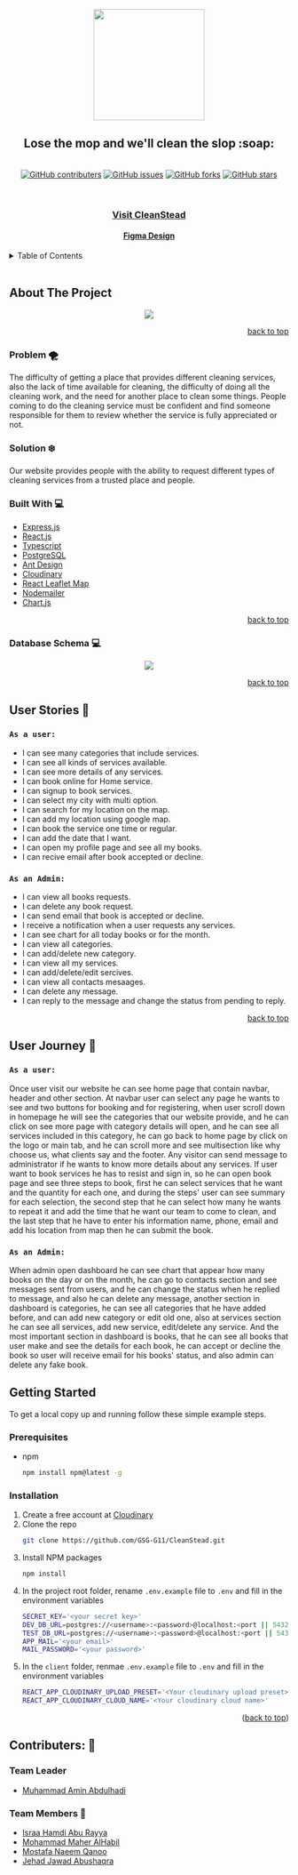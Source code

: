 <div id="top" align="center">
  <img src="https://i.postimg.cc/PfwHcbbw/logo.png" width="200px"/>
  <h2>Lose the mop and we'll clean the slop :soap:</h2>
</div>
<br/>
<div align="center">
  <a href="https://github.com/GSG-G11/CleanStead/contributors"><img alt="GitHub contributers" src="https://img.shields.io/github/contributors/GSG-G11/CleanStead?color=%2300ADEE&style=for-the-badge"></a>
  <a href="https://github.com/GSG-G11/CleanStead/issues"><img alt="GitHub issues" src="https://img.shields.io/github/issues/GSG-G11/CleanStead?color=red&style=for-the-badge"></a>
  <a href="https://github.com/GSG-G11/CleanStead/network"><img alt="GitHub forks" src="https://img.shields.io/github/forks/GSG-G11/CleanStead?color=%2344cc11&style=for-the-badge"></a>
  <a href="https://github.com/GSG-G11/CleanStead/stargazers"><img alt="GitHub stars" src="https://img.shields.io/github/stars/GSG-G11/CleanStead?color=yellow&style=for-the-badge"></a>
</div>

<div>
  <p align="center">
      <br />
  <div align='center'>
    <h3><a href="https://cleanstead.herokuapp.com/">Visit CleanStead</a></h3>
    <h4><a href="https://www.figma.com/file/x4SwUXvOFq3012pYy1lhPw/CleanStead?node-id=80%3A335">Figma Design</a></h4>
  </p>
  </div>

<details>
  <summary>Table of Contents</summary>
  <ol>
    <li>
      <a href="#about-the-project">About The Project</a>
      <ul>
        <li><a href="#problem">Problem</li> 
        <li><a href="#solution">Solution</li> 
        <li><a href="#built-with">Built With</li> 
        <li><a href="#database-schema">Database Schema</li> 
      </ul>
    </li>
    <li>
      <a href="#user-stories">User Stories</a>
      <ul>
        <li><a href="#as-a-user-story">User</a></li>
        <li><a href="#as-an-admin-story">admin</a></li>        
      </ul>
    </li>
    <li>
      <a href="#user-journey">User Journey</a>
      <ul>
        <li><a href="#as-a-user-journey">User</a></li>
        <li><a href="#as-an-admin-journey">Admin</a></li>        
      </ul>
    </li>
      <li>
      <a href="#install-repo">Install application</a>
       <ul>
        <li><a href="#prerequisites">Prerequisites</a></li>
        <li><a href="#installation">Installation</a></li>        
      </ul>
    </li>
    <li><a href="#contributers">Contributers</a></li>
  </ol>
</details>

<br>

## About The Project <span id="about-the-project"></span>
<div align='center'>
  <img src="https://i.postimg.cc/xd35qZSz/header.png"/>
</div>

<p align="right"><a href="#top">back to top</a></p>

### Problem :tornado: <span id="problem"></span>
The difficulty of getting a place that provides different cleaning services, also the lack of time available for cleaning, the difficulty of doing all the cleaning work, and the need for another place to clean some things. People coming to do the cleaning service must be confident and find someone responsible for them to review whether the service is fully appreciated or not.

### Solution :snowflake: <span id="solution"></span>
Our website provides people with the ability to request different types of cleaning services from a trusted place and people.

### Built With <span id="built-with"></span> 	:computer:

* [Express.js](https://expressjs.com/)
* [React.js](https://reactjs.org/)
* [Typescript](https://www.typescriptlang.org/)
* [PostgreSQL](https://www.postgresql.org/docs/)
* [Ant Design](https://ant.design/)
* [Cloudinary](https://cloudinary.com/)
* [React Leaflet Map](https://react-leaflet.js.org/)
* [Nodemailer](https://nodemailer.com/about/)
* [Chart.js](https://www.chartjs.org/)

<p align="right"><a href="#top">back to top</a></p>

### Database Schema <span id="database-schema"></span> 	:computer:
<div align='center'>
  <img src="https://i.postimg.cc/HsCLtWcX/draw-SQL-export-2022-05-28-05-47.png"/>
</div>
<p align="right"><a href="#top">back to top</a></p>


## User Stories 📔 <span id="user-stories"></span>
### `As a user:` <span id="as-a-user-story"></span>
- I can see many categories that include services.
- I can see all kinds of services available.
- I can see more details of any services.
- I can book online for Home service. 
- I can signup to book services.
- I can select my city with multi option.
- I can search for my location on the map.
- I can add my location using google map.
- I can book the service one time or regular.
- I can add the date that I want.
- I can open my profile page and see all my books.
- I can recive email after book accepted or decline.

### `As an Admin:` <span id="as-an-admin-story"></span>
- I can view all books requests.
- I can delete any book request.
- I can send email that book is accepted or decline.
- I receive a notification when a user requests any services.
- I can see chart for all today books or for the month.
- I can view all categories.
- I can add/delete new category.
- I can view all my services.
- I can add/delete/edit sercives.
- I can view all contacts mesaages.
- I can delete any message.
- I can reply to the message and change the status from pending to reply.


<p align="right"><a href="#top">back to top</a></p>

## User Journey 🚀 <span id="user-journey"></span>
### `As a user:` <span id="as-a-user-journey"></span>
Once user visit our website he can see home page that contain navbar, header and other section. At navbar user can select any page he wants to see and two buttons for booking and for registering, when user scroll down in homepage he will see the categories that our website provide, and he can click on see more page with category details will open, and he can see all services included in this category, he can go back to home page by click on the logo or main tab, and he can scroll more and see multisection like why choose us, what clients say and the footer.
Any visitor can send message to administrator if he wants to know more details about any services.
If user want to book services he has to resist and sign in, so he can open book page and see three steps to book, first he can select services that he want and the quantity for each one, and during the steps' user can see summary for each selection, the second step that he can select how many he wants to repeat it and add the time that he want our team to come to clean, and the last step that he have to enter his information name, phone, email and add his location from map then he can submit the book.

### `As an Admin:` <span id="as-an-admin-journey"></span>
When admin open dashboard he can see chart that appear how many books on the day or on the month, he can go to contacts section and see messages sent from users, and he can change the status when he replied to message, and also he can delete any message, another section in dashboard is categories, he can see all categories that he have added before, and can add new category or edit old one, also at services section he can see all services, add new service, edit/delete any service.
And the most important section in dashboard is books, that he can see all books that user make and see the details for each book, he can accept or decline the book so user will receive email for his books' status, and also admin can delete any fake book.

## Getting Started <span id="install-repo"></span>

To get a local copy up and running follow these simple example steps.

### Prerequisites <span id="prerequisites"></span>

* npm
  ```sh
  npm install npm@latest -g
  ```

### Installation <span id="installation"></span>

1. Create a free account at [Cloudinary](https://cloudinary.com/)
2. Clone the repo
   ```sh
   git clone https://github.com/GSG-G11/CleanStead.git
   ```
3. Install NPM packages
   ```sh
   npm install
   ```
4. In the project root folder, rename `.env.example` file to `.env` and fill in the environment variables
   ```sh
   SECRET_KEY='<your secret key>'
   DEV_DB_URL=postgres://<username>:<password>@localhost:<port || 5432>/<development database>
   TEST_DB_URL=postgres://<username>:<password>@localhost:<port || 5432>/<test database>
   APP_MAIL='<your email>'
   MAIL_PASSWORD='<your password>'
   ```
5. In the `client` folder, renmae `.env.example` file to `.env` and fill in the environment variables
    ```sh
    REACT_APP_CLOUDINARY_UPLOAD_PRESET='<Your cloudinary upload preset>'
    REACT_APP_CLOUDINARY_CLOUD_NAME='<Your cloudinary cloud name>'
    ```
<p align="right">(<a href="#top">back to top</a>)</p>


## Contributers: 👥 <span id="contributers"></span>

### Team Leader
* [Muhammad Amin Abdulhadi](https://github.com/Mu7ammadAbed) 

### Team Members :gem:
* [Israa Hamdi Abu Rayya](https://github.com/IsraaHamdi)
* [Mohammad Maher AlHabil](https://github.com/MohammadAlHabil)
* [Mostafa Naeem Qanoo](https://github.com/MostafaQanoo)
* [Jehad Jawad Abushaqra](https://github.com/Jehad91)